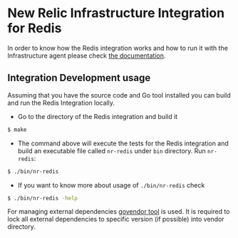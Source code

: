 # New Relic Infrastructure Integration for Redis
In order to know how the Redis integration works and how to run it with the Infrastructure agent please check [the documentation](https://docs.newrelic.com/docs/redis-integration-new-relic-infrastructure).

## Integration Development usage

Assuming that you have the source code and Go tool installed you can build and run the Redis Integration locally.
* Go to the directory of the Redis integration and build it
```bash
$ make
```
* The command above will execute the tests for the Redis integration and build an executable file called `nr-redis` under `bin` directory. Run `nr-redis`:
```bash
$ ./bin/nr-redis
```
* If you want to know more about usage of `./bin/nr-redis` check
```bash
$ ./bin/nr-redis -help
```

For managing external dependencies [govendor tool](https://github.com/kardianos/govendor) is used. It is required to lock all external dependencies to specific version (if possible) into vendor directory.
